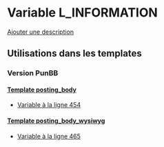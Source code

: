 # Variable L_INFORMATION
[Ajouter une description](https://fa-tvars.appspot.com/var/L_INFORMATION)

## Utilisations dans les templates

### Version PunBB

#### [Template posting_body](punbb/posting_body.md)
* [Variable &agrave; la ligne 454](../punbb/posting_body.tpl#L454)

#### [Template posting_body_wysiwyg](punbb/posting_body_wysiwyg.md)
* [Variable &agrave; la ligne 465](../punbb/posting_body_wysiwyg.tpl#L465)